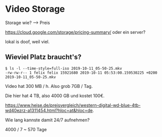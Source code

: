 # Video Storage
Storage wie? --> Preis

https://cloud.google.com/storage/pricing-summary/
oder ein server?

lokal is doof, weil viel.


## Wieviel Platz braucht's?
```
$ ls -l --time-style=full-iso 2019-10-11_05-50-25.mkv
-rw-rw-r-- 1 felix felix 15921680 2019-10-11 05:53:00.159530225 +0200 2019-10-11_05-50-25.mkv
```

Video hat 300 MB / h.
Also grob 7GB / Tag.

Die hier hat 4 TB, also 4000 GB und kostet 100€.

https://www.heise.de/preisvergleich/western-digital-wd-blue-4tb-wd40ezrz-a1311454.html?hloc=at&hloc=de.

Wie lang kannste damit 24/7 aufnehmen?

4000 / 7 ~ 570 Tage
